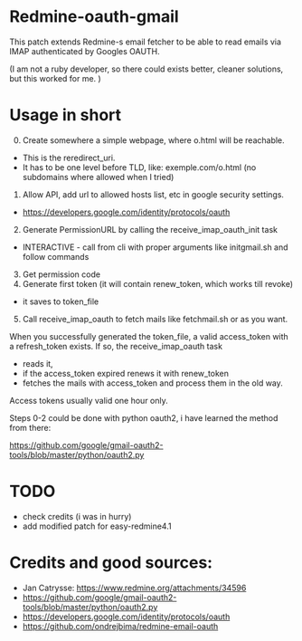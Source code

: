 # Redmine-oauth-gmail

This patch extends Redmine-s email fetcher to be able to read emails via IMAP authenticated by Googles OAUTH.

(I am not a ruby developer, so there could exists better, cleaner solutions, but this worked for me. )

# Usage in short

0. Create somewhere a simple webpage, where o.html will be reachable.
  *  This is the reredirect_uri.
  *  It has to be one level before TLD, like: exemple.com/o.html (no subdomains where allowed when I tried)
1. Allow API, add url to allowed hosts list, etc in google security settings.
  * https://developers.google.com/identity/protocols/oauth
2. Generate PermissionURL by calling the receive_imap_oauth_init task
  * INTERACTIVE - call from cli with proper arguments like initgmail.sh and follow commands
3. Get permission code
4. Generate first token (it will contain renew_token, which works till revoke)
  * it saves to token_file 
5. Call receive_imap_oauth to fetch mails like fetchmail.sh or as you want. 



When you successfully generated the token_file, a valid access_token with a refresh_token exists. If so, the receive_imap_oauth task 
  - reads it,
  - if the access_token expired renews it with renew_token
  - fetches the mails with access_token and process them in the old way.


Access tokens usually valid one hour only. 


Steps 0-2 could be done with python oauth2, i have learned the method from there:

 https://github.com/google/gmail-oauth2-tools/blob/master/python/oauth2.py

# TODO
- check credits (i was in hurry)
- add modified patch for easy-redmine4.1

# Credits and good sources: 
 * Jan Catrysse: https://www.redmine.org/attachments/34596
 * https://github.com/google/gmail-oauth2-tools/blob/master/python/oauth2.py
 * https://developers.google.com/identity/protocols/oauth
 * https://github.com/ondrejbima/redmine-email-oauth

